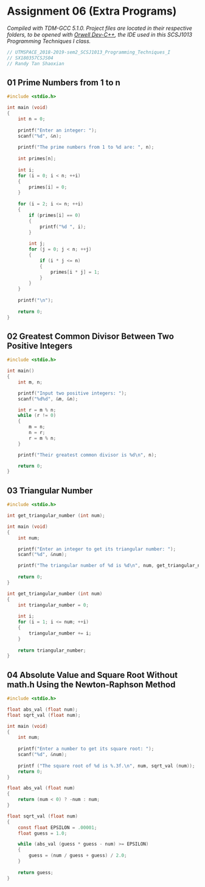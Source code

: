 # Assignment 06 (Extra Programs)

*Compiled with TDM-GCC 5.1.0. Project files are located in their respective folders, to be opened with [Orwell Dev-C++](https://sourceforge.net/projects/orwelldevcpp/), the IDE used in this SCSJ1013 Programming Techniques I class.*

```c
// UTMSPACE_2018-2019-sem2_SCSJ1013_Programming_Techniques_I
// SX180357CSJS04
// Randy Tan Shaoxian
```

## 01 Prime Numbers from 1 to n

```c
#include <stdio.h>

int main (void)
{
    int n = 0;
    
    printf("Enter an integer: ");    
    scanf("%d", &n);
    
    printf("The prime numbers from 1 to %d are: ", n);
    
    int primes[n];
    
    int i;
    for (i = 0; i < n; ++i)
    {
        primes[i] = 0;
    }    
    
    for (i = 2; i <= n; ++i)
    {
        if (primes[i] == 0)
        {
            printf("%d ", i);
        }
        
        int j;
        for (j = 0; j < n; ++j)
        {
            if (i * j <= n) 
            {
                primes[i * j] = 1;
            }
        }        
    }
    
    printf("\n");
    
    return 0;
}
```

## 02 Greatest Common Divisor Between Two Positive Integers

```c
#include <stdio.h>

int main()
{
    int m, n;

    printf("Input two positive integers: ");
    scanf("%d%d", &m, &n);

    int r = m % n;
    while (r != 0)
    {
        m = n;
        n = r;
        r = m % n;
    }

    printf("Their greatest common divisor is %d\n", n);

    return 0;
}
```

## 03 Triangular Number

```c
#include <stdio.h>

int get_triangular_number (int num);

int main (void)
{
    int num;

    printf("Enter an integer to get its triangular number: ");
    scanf("%d", &num);

    printf("The triangular number of %d is %d\n", num, get_triangular_number(num));
    
    return 0;
}

int get_triangular_number (int num)
{
    int triangular_number = 0;
    
    int i;
    for (i = 1; i <= num; ++i)
    {
        triangular_number += i;
    }
    
    return triangular_number;
}
```

## 04 Absolute Value and Square Root Without math.h Using the Newton-Raphson Method

```c
#include <stdio.h>

float abs_val (float num);
float sqrt_val (float num);

int main (void)
{
    int num;
    
    printf("Enter a number to get its square root: ");    
    scanf("%d", &num);
    
    printf ("The square root of %d is %.3f.\n", num, sqrt_val (num));
    return 0;
}

float abs_val (float num)
{    
    return (num < 0) ? -num : num;
}

float sqrt_val (float num)
{
    const float EPSILON = .00001;
    float guess = 1.0;

    while (abs_val (guess * guess - num) >= EPSILON)
    {
        guess = (num / guess + guess) / 2.0;
    }
    
    return guess;
}
```